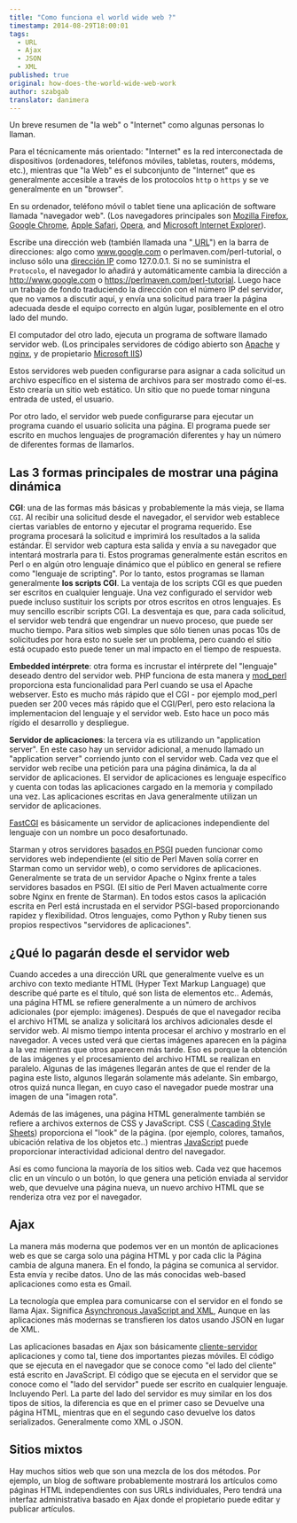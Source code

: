 ```yaml
---
title: "Como funciona el world wide web ?"
timestamp: 2014-08-29T18:00:01
tags:
  - URL
  - Ajax
  - JSON
  - XML
published: true
original: how-does-the-world-wide-web-work
author: szabgab
translator: danimera
---
```



Un breve resumen de "la web" o "Internet" como algunas personas lo llaman.

Para el técnicamente más orientado: "Internet" es la red interconectada de dispositivos (ordenadores, teléfonos móviles, tabletas, routers, módems, etc.),
mientras que "la Web" es el subconjunto de "Internet" que es generalmente accesible a través de los protocolos `http` o `https` y se ve generalmente en un "browser".



En su ordenador, teléfono móvil o tablet tiene una aplicación de software llamada  "navegador web".
(Los navegadores principales son [Mozilla Firefox](http://www.mozilla.org/en-US/firefox/new/),
[Google Chrome](https://www.google.com/intl/en/chrome/browser/),
[Apple Safari](https://www.apple.com/safari/),
[Opera](http://www.opera.com/), and
[Microsoft Internet Explorer](http://windows.microsoft.com/en-us/internet-explorer/download-ie)).

Escribe una dirección web (también llamada una "[ URL](https://en.wikipedia.org/wiki/Url)") en la barra de direcciones: algo como www.google.com o perlmaven.com/perl-tutorial,
o incluso sólo una [ dirección IP](https://en.wikipedia.org/wiki/Ip_address) como 127.0.0.1. Si no se suministra el `Protocolo`, el navegador lo añadirá y automáticamente cambia la dirección a http://www.google.com o https://perlmaven.com/perl-tutorial.
Luego hace un trabajo de fondo traduciendo la dirección con el número IP del servidor, que no vamos a discutir aquí,
y envía una solicitud para traer la página adecuada desde el equipo correcto en algún lugar, posiblemente en el otro lado del mundo.


El computador del otro lado, ejecuta un programa de software llamado  servidor web. (Los principales servidores de código abierto son [ Apache](http://httpd.apache.org/) y [ nginx](http://nginx.org/),
y de propietario [ Microsoft IIS](http://www.iis.net/))

Estos servidores web pueden configurarse para asignar a cada solicitud un archivo específico en el sistema de archivos para ser mostrado como él-es.
Esto crearía un sitio web estático. Un sitio que no puede tomar ninguna entrada de usted, el usuario.

Por otro lado, el servidor web puede configurarse para ejecutar un programa cuando el usuario solicita una página.
El programa puede ser escrito en muchos lenguajes de programación diferentes y hay un número de diferentes formas de llamarlos.



## Las 3 formas principales  de mostrar una página dinámica

<b>CGI</b>: una de las formas más básicas y probablemente la más vieja, se llama `CGI`. Al recibir una solicitud desde el navegador,
el servidor web establece  ciertas variables de entorno y ejecutar el programa requerido. Ese programa procesará
la solicitud e imprimirá los resultados a la salida estándar. El servidor web captura esta salida y envía a su
navegador que intentará mostrarla para ti. Estos programas generalmente están escritos en Perl o en algún otro lenguaje dinámico
que el público en general se refiere como "lenguaje de scripting". Por lo tanto, estos programas se llaman generalmente <b>los scripts CGI</b>.
La ventaja de los scripts CGI es que pueden ser escritos en cualquier lenguaje. Una vez configurado el servidor web puede incluso
sustituir los scripts por otros escritos en otros lenguajes. Es muy sencillo escribir scripts CGI. La desventaja es
que, para cada solicitud, el servidor web tendrá que engendrar un nuevo proceso, que puede ser mucho tiempo. Para sitios web simples
que sólo tienen unas pocas 10s de solicitudes por hora esto no suele ser un problema, pero cuando el sitio está ocupado esto puede tener un mal impacto
en el tiempo de respuesta.


<b>Embedded intérprete</b>: otra forma es incrustar el intérprete del  "lenguaje" deseado dentro del servidor web. PHP funciona de esta manera
y [ mod_perl](https://perl.apache.org/) proporciona esta funcionalidad para Perl cuando se usa el Apache webserver.
Esto es mucho más rápido que el CGI - por ejemplo mod_perl pueden ser 200 veces más rápido que el CGI/Perl, pero esto relaciona la implementacion del lenguaje y el servidor web. Esto hace un poco más rígido el desarrollo y despliegue.



<b>Servidor de aplicaciones</b>: la tercera vía es utilizando un "application server". En este caso hay un servidor adicional, a menudo llamado un "application server"
corriendo junto con el servidor web. Cada vez que el servidor web recibe una petición para una página dinámica, la da al
servidor de aplicaciones. El servidor de aplicaciones es lenguaje específico y cuenta con todas las aplicaciones cargado en la memoria y compilado una vez.
Las aplicaciones escritas en Java generalmente utilizan un servidor de aplicaciones.


[ FastCGI](http://www.fastcgi.com/) es básicamente un servidor de aplicaciones independiente del lenguaje con un nombre un poco desafortunado.

Starman y otros servidores  [ basados en  PSGI](http://plackperl.org/) pueden funcionar como servidores web independiente
(el sitio de Perl Maven solía correr en Starman como un servidor web), o como servidores de aplicaciones. Generalmente se trata de un servidor Apache o Nginx frente a tales servidores basados en PSGI. (El sitio de Perl Maven actualmente corre sobre Nginx en frente de  Starman).
En todos estos casos la aplicación escrita en Perl está incrustada en el servidor PSGI-based proporcionando rapidez y flexibilidad.
Otros lenguajes, como Python y Ruby tienen sus propios respectivos "servidores de aplicaciones".

## ¿Qué lo pagarán desde el servidor web

Cuando accedes a una dirección URL que generalmente vuelve es un archivo con texto mediante HTML (Hyper Text Markup Language) que
describe qué parte es el título, qué son lista de elementos etc.. Además, una página HTML se refiere generalmente a un número de
archivos adicionales (por ejemplo: imágenes). Después de que el navegador reciba el archivo HTML se analiza y solicitará
los archivos adicionales desde el servidor web. Al mismo tiempo intenta procesar el archivo y mostrarlo en el navegador.
A veces usted verá que ciertas imágenes aparecen en la página a la vez mientras que otros aparecen más tarde. Eso es porque
la obtención de las imágenes y el procesamiento del archivo HTML se realizan en paralelo. Algunas de las imágenes
llegarán antes de que el render de la pagina este listo, algunos llegarán solamente más adelante. Sin embargo, otros  quizá nunca llegan, en cuyo caso el
navegador puede mostrar una imagen de una "imagen rota".

Además de las imágenes, una página HTML generalmente también se refiere a archivos externos de CSS y JavaScript.
CSS ([ Cascading Style Sheets](http://en.wikipedia.org/wiki/Cascading_Style_Sheets)) proporciona el "look" de la
página. (por ejemplo, colores, tamaños, ubicación relativa de los objetos etc..) mientras [ JavaScript](http://en.wikipedia.org/wiki/Javascript)
puede proporcionar interactividad adicional dentro del navegador.

Así es como funciona la mayoría de los sitios web. Cada vez que hacemos clic en un vínculo o un botón, lo que genera una petición enviada al servidor web,
que devuelve una página nueva, un nuevo archivo HTML que se renderiza otra vez por el navegador.

## Ajax

La manera más moderna que podemos ver en un montón de aplicaciones web es que se carga solo una página HTML y por cada clic la
Página cambia de alguna manera. En el fondo, la página se comunica al servidor. Esta envía y recibe datos. Uno de las más conocidas
web-based aplicaciones como esta es Gmail.

La tecnología que emplea para comunicarse con el servidor en el fondo se llama Ajax.
Significa [ Asynchronous JavaScript and XML](http://en.wikipedia.org/wiki/Ajax_(programming)),
Aunque en las aplicaciones más modernas se transfieren los datos usando JSON en lugar de XML.

Las aplicaciones basadas en Ajax son básicamente [ cliente-servidor](http://en.wikipedia.org/wiki/Client_server)
aplicaciones y como tal, tiene dos importantes piezas móviles.
El código que se ejecuta en el navegador que se conoce como "el lado del cliente" está escrito en JavaScript.
El código que se ejecuta en el servidor que se conoce como el "lado del servidor" puede ser escrito en cualquier lenguaje. Incluyendo Perl.
La parte del lado del servidor es muy similar en los dos tipos de sitios, la diferencia es que en el primer caso se
Devuelve una página HTML, mientras que en el segundo caso devuelve los datos serializados. Generalmente como XML o JSON.

## Sitios mixtos

Hay muchos sitios web que son una mezcla de los dos métodos. Por ejemplo, un blog de software probablemente
mostrará los artículos como páginas HTML independientes con sus URLs individuales,
Pero tendrá una interfaz administrativa basado en Ajax donde el propietario puede editar y publicar artículos.


